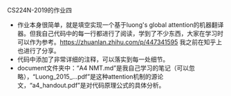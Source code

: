 CS224N-2019的作业四
* 作业本身很简单，就是填空实现一个基于luong's global attention的机器翻译器。但我自己代码中的每一行都进行了阅读，学到了不少东西，大家在学习时可以作为参考。https://zhuanlan.zhihu.com/p/447341595 我之前在知乎上也进行了分享。
* 代码中添加了非常详细的注释，可以落实到每一处细节。
* document文件夹中：“A4 NMT.md”是我自己学习的笔记（可以忽略），“Luong_2015_...pdf”是这种attention机制的源论文，“a4\_handout.pdf”是对代码原理公式的具体分析。
